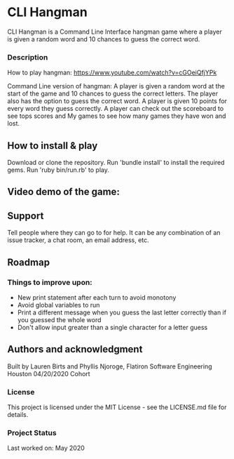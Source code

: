 # CLI Hangman

CLI Hangman is a Command Line Interface hangman game where a player is given a random word and 10 chances to guess the correct word. 

### Description

How to play hangman: https://www.youtube.com/watch?v=cGOeiQfjYPk

Command Line version of hangman: A player is given a random word at the start of the game and 10 chances to guess the correct letters. The player also has the option to guess the correct word. A player is given 10 points for every word they guess correctly. A player can check out the scoreboard to see tops scores and My games to see how many games they have won and lost.

## How to install & play

Download or clone the repository. Run 'bundle install' to install the required gems. Run 'ruby bin/run.rb' to play.

## Video demo of the game: 

## Support

Tell people where they can go to for help. It can be any combination of an issue tracker, a chat room, an email address, etc.

## Roadmap

### Things to improve upon:
 - New print statement after each turn to avoid monotony
 - Avoid global variables to run
 - Print a different message when you guess the last letter correctly than if you guessed the whole word
 - Don't allow input greater than a single character for a letter guess

## Authors and acknowledgment
Built by Lauren Birts and Phyllis Njoroge, Flatiron Software Engineering Houston 04/20/2020 Cohort

### License
This project is licensed under the MIT License - see the LICENSE.md file for details.

### Project Status
 Last worked on: May 2020
